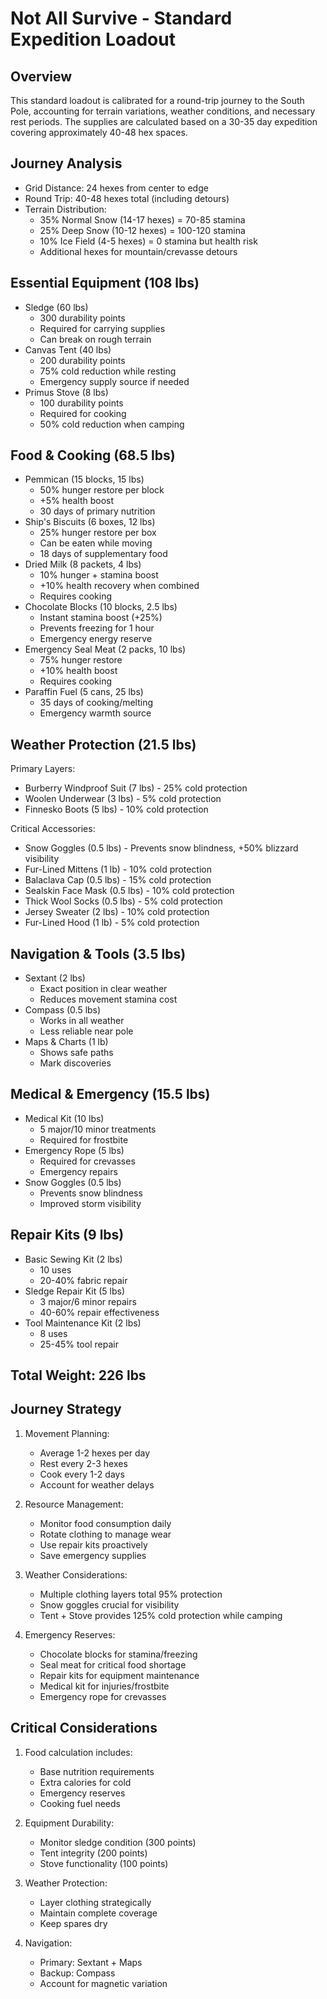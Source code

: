 # Not All Survive - Standard Expedition Loadout

## Overview
This standard loadout is calibrated for a round-trip journey to the South Pole, accounting for terrain variations, weather conditions, and necessary rest periods. The supplies are calculated based on a 30-35 day expedition covering approximately 40-48 hex spaces.

## Journey Analysis
- Grid Distance: 24 hexes from center to edge
- Round Trip: 40-48 hexes total (including detours)
- Terrain Distribution:
  * 35% Normal Snow (14-17 hexes) = 70-85 stamina
  * 25% Deep Snow (10-12 hexes) = 100-120 stamina
  * 10% Ice Field (4-5 hexes) = 0 stamina but health risk
  * Additional hexes for mountain/crevasse detours

## Essential Equipment (108 lbs)
- Sledge (60 lbs)
  * 300 durability points
  * Required for carrying supplies
  * Can break on rough terrain
- Canvas Tent (40 lbs)
  * 200 durability points
  * 75% cold reduction while resting
  * Emergency supply source if needed
- Primus Stove (8 lbs)
  * 100 durability points
  * Required for cooking
  * 50% cold reduction when camping

## Food & Cooking (68.5 lbs)
- Pemmican (15 blocks, 15 lbs)
  * 50% hunger restore per block
  * +5% health boost
  * 30 days of primary nutrition
- Ship's Biscuits (6 boxes, 12 lbs)
  * 25% hunger restore per box
  * Can be eaten while moving
  * 18 days of supplementary food
- Dried Milk (8 packets, 4 lbs)
  * 10% hunger + stamina boost
  * +10% health recovery when combined
  * Requires cooking
- Chocolate Blocks (10 blocks, 2.5 lbs)
  * Instant stamina boost (+25%)
  * Prevents freezing for 1 hour
  * Emergency energy reserve
- Emergency Seal Meat (2 packs, 10 lbs)
  * 75% hunger restore
  * +10% health boost
  * Requires cooking
- Paraffin Fuel (5 cans, 25 lbs)
  * 35 days of cooking/melting
  * Emergency warmth source

## Weather Protection (21.5 lbs)
Primary Layers:
- Burberry Windproof Suit (7 lbs) - 25% cold protection
- Woolen Underwear (3 lbs) - 5% cold protection
- Finnesko Boots (5 lbs) - 10% cold protection

Critical Accessories:
- Snow Goggles (0.5 lbs) - Prevents snow blindness, +50% blizzard visibility
- Fur-Lined Mittens (1 lb) - 10% cold protection
- Balaclava Cap (0.5 lbs) - 15% cold protection
- Sealskin Face Mask (0.5 lbs) - 10% cold protection
- Thick Wool Socks (0.5 lbs) - 5% cold protection
- Jersey Sweater (2 lbs) - 10% cold protection
- Fur-Lined Hood (1 lb) - 5% cold protection

## Navigation & Tools (3.5 lbs)
- Sextant (2 lbs)
  * Exact position in clear weather
  * Reduces movement stamina cost
- Compass (0.5 lbs)
  * Works in all weather
  * Less reliable near pole
- Maps & Charts (1 lb)
  * Shows safe paths
  * Mark discoveries

## Medical & Emergency (15.5 lbs)
- Medical Kit (10 lbs)
  * 5 major/10 minor treatments
  * Required for frostbite
- Emergency Rope (5 lbs)
  * Required for crevasses
  * Emergency repairs
- Snow Goggles (0.5 lbs)
  * Prevents snow blindness
  * Improved storm visibility

## Repair Kits (9 lbs)
- Basic Sewing Kit (2 lbs)
  * 10 uses
  * 20-40% fabric repair
- Sledge Repair Kit (5 lbs)
  * 3 major/6 minor repairs
  * 40-60% repair effectiveness
- Tool Maintenance Kit (2 lbs)
  * 8 uses
  * 25-45% tool repair

## Total Weight: 226 lbs

## Journey Strategy
1. Movement Planning:
   - Average 1-2 hexes per day
   - Rest every 2-3 hexes
   - Cook every 1-2 days
   - Account for weather delays

2. Resource Management:
   - Monitor food consumption daily
   - Rotate clothing to manage wear
   - Use repair kits proactively
   - Save emergency supplies

3. Weather Considerations:
   - Multiple clothing layers total 95% protection
   - Snow goggles crucial for visibility
   - Tent + Stove provides 125% cold protection while camping

4. Emergency Reserves:
   - Chocolate blocks for stamina/freezing
   - Seal meat for critical food shortage
   - Repair kits for equipment maintenance
   - Medical kit for injuries/frostbite
   - Emergency rope for crevasses

## Critical Considerations
1. Food calculation includes:
   - Base nutrition requirements
   - Extra calories for cold
   - Emergency reserves
   - Cooking fuel needs

2. Equipment Durability:
   - Monitor sledge condition (300 points)
   - Tent integrity (200 points)
   - Stove functionality (100 points)

3. Weather Protection:
   - Layer clothing strategically
   - Maintain complete coverage
   - Keep spares dry

4. Navigation:
   - Primary: Sextant + Maps
   - Backup: Compass
   - Account for magnetic variation
